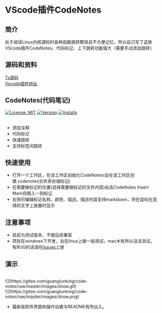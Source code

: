# VScode插件CodeNotes

<a id = "codenotes"></a>

## 简介

处于阅读Linux内核源码时各种函数跳转繁琐且不方便记忆，所以自己写了这款VScode插件CodeNotes。代码标记、上下跳转功能强大（需要手动添加跳转）

## 源码和资料

[Ts源码](https://github.com/guanglun/CodeNotes)  
[Vscode插件地址](https://marketplace.visualstudio.com/items?itemName=guanglun.codenotes)  

## CodeNotes(代码笔记)  

[![License: MIT](https://img.shields.io/badge/License-MIT-brightgreen.svg)](https://opensource.org/licenses/MIT)
[![Version](https://vsmarketplacebadge.apphb.com/version-short/guanglun.codenotes.svg)](https://marketplace.visualstudio.com/items?itemName=guanglun.codenotes) 
[![Installs](https://vsmarketplacebadge.apphb.com/installs-short/guanglun.codenotes.svg)](https://marketplace.visualstudio.com/items?itemName=gaunglun.codenotes)   
</br>
* 添加注释
* 代码标记
* 快速跳转
* 支持标签间跳转

## 快速使用

* 打开一个工作区，在该工作区初始化CodeNotes(会在该工作区创建.codenotes文件夹存储标记)
* 在需要做标记的位置(选择需要做标记的文件内容)右击CodeNotes Insert Mark将插入一则标记
* 右侧可编辑标记名称、颜色、描述。描述内容支持markdown，将在鼠标在选择的文字上放置时显示

## 注意事项
* 目前为测试版本，不做后续兼容   
* 项目在windows下开发，会在linux上做一般测试，mac木有所以没法测试，有BUG的话请在[Issues](https://github.com/guanglun/CodeNotes/issues)上提  

## 演示  
<br>  
![](https://gitee.com/guanglunking/code-notes/raw/master/images/show.gif)    
<br>  
![](https://gitee.com/guanglunking/code-notes/raw/master/images/show.png)  

* 最新版软件界面和操作设置与README有所出入。